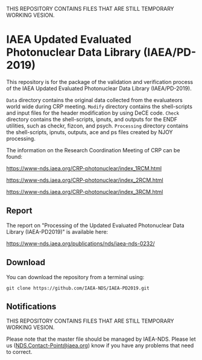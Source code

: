 THIS REPOSITORY CONTAINS FILES THAT ARE STILL TEMPORARY WORKING VESION.

# IAEA Updated Evaluated Photonuclear Data Library (IAEA/PD-2019)
This repository is for the package of the validation and verification
process of the IAEA Updated Evaluated Photonuclear Data Library
(IAEA/PD-2019).

``Data`` directory contains the original data collected from the
evaluateors world wide during CRP meeting. ``Modify`` directory
contains the shell-scripts and input files for the header modification
by using DeCE code. ``Check`` directory contains the shell-scripts,
ipnuts, and outputs for the ENDF utilities, such as checkr, fizcon,
and psych. ``Processing`` directory contains the shell-scripts,
ipnuts, outputs, ace and ps files created by NJOY processing.

The information on the Research Coordination Meeting of CRP can be
found:

https://www-nds.iaea.org/CRP-photonuclear/index_1RCM.html

https://www-nds.iaea.org/CRP-photonuclear/index_2RCM.html

https://www-nds.iaea.org/CRP-photonuclear/index_3RCM.html


## Report
The report on "Processing of the Updated Evaluated
Photonuclear Data Library (IAEA-PD2019)" is available here:

https://www-nds.iaea.org/publications/nds/iaea-nds-0232/

## Download
You can download the repository from a terminal using:

```
git clone https://github.com/IAEA-NDS/IAEA-PD2019.git
```

## Notifications
THIS REPOSITORY CONTAINS FILES THAT ARE STILL TEMPORARY WORKING VESION.

Please note that the master file should be managed by IAEA-NDS. Please
let us (NDS.Contact-Point@iaea.org) know if you have any problems that need to correct.




